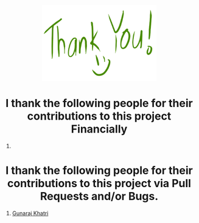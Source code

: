 <p align="center">
<img src="images/thankyou.png" width="300" height="200"><br></p>

<h1 align="center"> I thank the following people for their contributions to this project Financially</h1>

1.

<h1 align="center"> I thank the following people for their contributions to this project via Pull Requests and/or Bugs.</h1>

1. [Gunaraj Khatri](https://github.com/GunarajKhatri)
